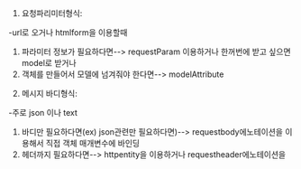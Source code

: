 1. 요청파리미터형식:

  -url로 오거나 htmlform을 이용할때
  
  1) 파라미터 정보가 필요하다면--> requestParam 이용하거나 한꺼번에 받고 싶으면 model로 받거나
  2) 객체를 만들어서 모델에 넘겨줘야 한다면--> modelAttribute
  
2. 메시지 바디형식:

  -주로 json 이나 text
  
  1) 바디만 필요하다면(ex) json관련만 필요하다면)--> requestbody에노테이션을 이용해서 직접 객체 매개변수에 바인딩
  2) 헤더까지 필요하다면--> httpentity을 이용하거나 requestheader에노테이션을 
